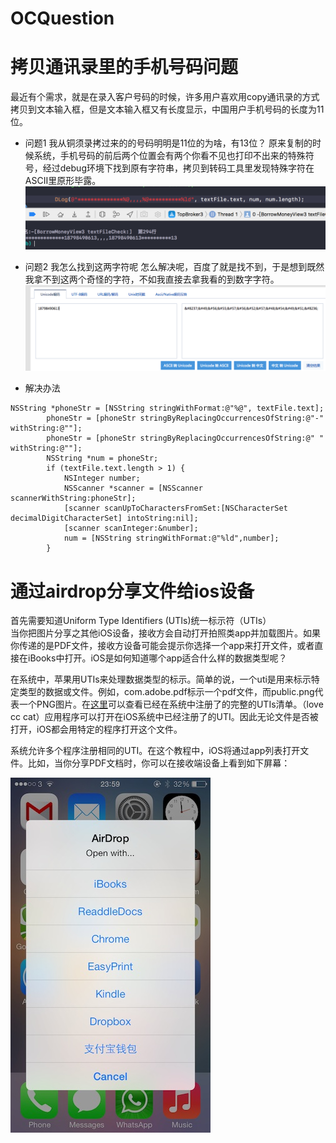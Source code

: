 # OCQuestion
# 拷贝通讯录里的手机号码问题
最近有个需求，就是在录入客户号码的时候，许多用户喜欢用copy通讯录的方式拷贝到文本输入框，但是文本输入框又有长度显示，中国用户手机号码的长度为11位。
* 问题1 我从铜须录拷过来的的号码明明是11位的为啥，有13位？
原来复制的时候系统，手机号码的前后两个位置会有两个你看不见也打印不出来的特殊符号，经过debug环境下找到原有字符串，拷贝到转码工具里发现特殊字符在ASCII里原形毕露。
![ALT](/question1.png)
  
  
* 问题2 我怎么找到这两字符呢
怎么解决呢，百度了就是找不到，于是想到既然我拿不到这两个奇怪的字符，不如我直接去拿我看的到数字字符。
![ALT](/question2.png)
  
  
* 解决办法
```
NSString *phoneStr = [NSString stringWithFormat:@"%@", textFile.text];
        phoneStr = [phoneStr stringByReplacingOccurrencesOfString:@"-" withString:@""];
        phoneStr = [phoneStr stringByReplacingOccurrencesOfString:@" " withString:@""];
        NSString *num = phoneStr;
        if (textFile.text.length > 1) {
            NSInteger number;
            NSScanner *scanner = [NSScanner scannerWithString:phoneStr];
            [scanner scanUpToCharactersFromSet:[NSCharacterSet decimalDigitCharacterSet] intoString:nil];
            [scanner scanInteger:&number];
            num = [NSString stringWithFormat:@"%ld",number];
        }
```


# 通过airdrop分享文件给ios设备
首先需要知道Uniform Type Identifiers (UTIs)统一标示符（UTIs）  
当你把图片分享之其他iOS设备，接收方会自动打开拍照类app并加载图片。如果你传递的是PDF文件，接收方设备可能会提示你选择一个app来打开文件，或者直接在iBooks中打开。iOS是如何知道哪个app适合什么样的数据类型呢？
 
在系统中，苹果用UTIs来处理数据类型的标示。简单的说，一个uti是用来标示特定类型的数据或文件。例如，com.adobe.pdf标示一个pdf文件，而public.png代表一个PNG图片。在[这里](https://developer.apple.com/library/content/documentation/Miscellaneous/Reference/UTIRef/Articles/System-DeclaredUniformTypeIdentifiers.html)可以查看已经在系统中注册了的完整的UTIs清单。（love cc cat）应用程序可以打开在iOS系统中已经注册了的UTI。因此无论文件是否被打开，iOS都会用特定的程序打开这个文件。
 
系统允许多个程序注册相同的UTI。在这个教程中，iOS将通过app列表打开文件。比如，当你分享PDF文档时，你可以在接收端设备上看到如下屏幕：  

![ALT](/share.jpg)


